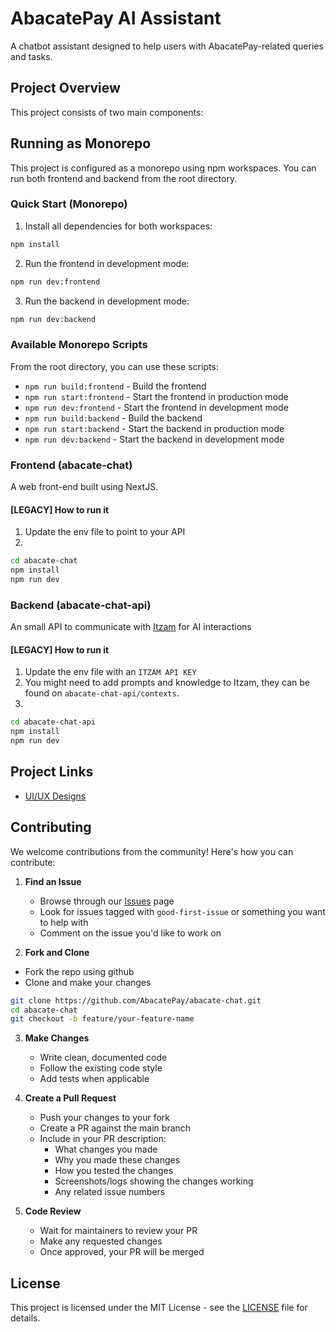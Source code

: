 # AbacatePay AI Assistant

A chatbot assistant designed to help users with AbacatePay-related queries and tasks. 

## Project Overview

This project consists of two main components:

## Running as Monorepo

This project is configured as a monorepo using npm workspaces. You can run both frontend and backend from the root directory.

### Quick Start (Monorepo)

1. Install all dependencies for both workspaces:
```bash
npm install
```

2. Run the frontend in development mode:
```bash
npm run dev:frontend
```

3. Run the backend in development mode:
```bash
npm run dev:backend
```

### Available Monorepo Scripts

From the root directory, you can use these scripts:

- `npm run build:frontend` - Build the frontend
- `npm run start:frontend` - Start the frontend in production mode
- `npm run dev:frontend` - Start the frontend in development mode
- `npm run build:backend` - Build the backend
- `npm run start:backend` - Start the backend in production mode
- `npm run dev:backend` - Start the backend in development mode


### Frontend (abacate-chat)
A web front-end built using NextJS.

#### [LEGACY] How to run it 

1. Update the env file to point to your API
2. 
```bash
cd abacate-chat
npm install
npm run dev
```

### Backend (abacate-chat-api)
An small API to communicate with [Itzam](https://itz.am) for AI interactions

#### [LEGACY] How to run it 

1. Update the env file with an `ITZAM API KEY`
  1. You might need to add prompts and knowledge to Itzam, they can be found on `abacate-chat-api/contexts`.
2. 
```bash
cd abacate-chat-api
npm install
npm run dev
```

## Project Links

- [UI/UX Designs](https://www.figma.com/design/ZFYV2Sbv6w0FZ4TfYJbogm/ChatUI?node-id=39-18140&p=f&t=6FZ8k9L1iRl0561Y-0)

## Contributing

We welcome contributions from the community! Here's how you can contribute:

1. **Find an Issue**
   - Browse through our [Issues](https://github.com/AbacatePay/abacate-chat/issues) page
   - Look for issues tagged with `good-first-issue` or something you want to help with
   - Comment on the issue you'd like to work on

2. **Fork and Clone**
  - Fork the repo using github
  - Clone and make your changes
   ```bash
   git clone https://github.com/AbacatePay/abacate-chat.git
   cd abacate-chat
   git checkout -b feature/your-feature-name
   ```

3. **Make Changes**
   - Write clean, documented code
   - Follow the existing code style
   - Add tests when applicable

4. **Create a Pull Request**
   - Push your changes to your fork
   - Create a PR against the main branch
   - Include in your PR description:
     - What changes you made
     - Why you made these changes
     - How you tested the changes
     - Screenshots/logs showing the changes working
     - Any related issue numbers

5. **Code Review**
   - Wait for maintainers to review your PR
   - Make any requested changes
   - Once approved, your PR will be merged

## License

This project is licensed under the MIT License - see the [LICENSE](LICENSE) file for details.
